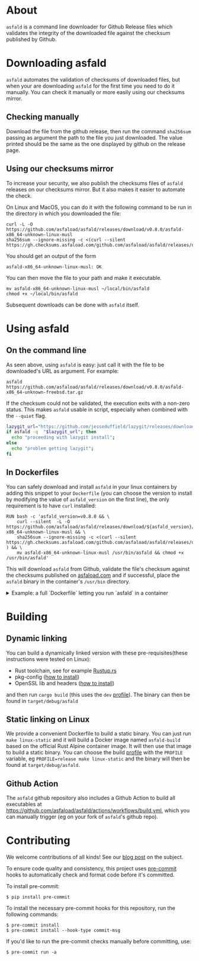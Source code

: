 # About

`asfald` is a command line downloader for Github Release files  which validates the integrity of the downloaded file against the checksum published by Github.



# Downloading asfald

`asfald` automates the validation of checksums of downloaded files, but when your are downloading `asfald` for the first time you need to do it manually.
You can check it manually or more easily using our checksums mirror.

## Checking manually

Download the file from the github release, then run the command `sha256sum` passing as argument the path to the file you just downloaded.
The value printed should be the same as the one displayed by github on the release page.

## Using our checksums mirror

To increase your security, we also publish the checksums files of `asfald` releases on our checksums mirror.
But it also makes it easier to automate the check.

On Linux and MacOS, you can do it with the following command to be run in the directory in which you downloaded the file:

```
curl -L -O https://github.com/asfaload/asfald/releases/download/v0.8.0/asfald-x86_64-unknown-linux-musl
sha256sum --ignore-missing -c <(curl --silent  https://gh.checksums.asfaload.com/github.com/asfaload/asfald/releases/download/v0.8.0/checksums.txt)
```
You should get an output of the form
```
asfald-x86_64-unknown-linux-musl: OK

```
You can then move the file to your path and make it executable.
```
mv asfald-x86_64-unknown-linux-musl ~/local/bin/asfald
chmod +x ~/local/bin/asfald
```
Subsequent downloads can be done with `asfald` itself.

# Using asfald

## On the command line
As seen above, using `asfald` is easy: just call it with the file to be downloaded's URL as argument. For example:
```
asfald https://github.com/asfaload/asfald/releases/download/v0.8.0/asfald-x86_64-unknown-freebsd.tar.gz
```

If the checksum could not be validated, the execution exits with a non-zero status. This makes `asfald` usable in script, especially when combined with the `--quiet` flag.


```bash
lazygit_url="https://github.com/jesseduffield/lazygit/releases/download/v0.44.0/lazygit_0.44.0_freebsd_arm64.tar.gz"
if asfald -q  "$lazygit_url"; then
  echo "proceeding with lazygit install";
else
  echo "problem getting lazygit";
fi
```

## In Dockerfiles

You can safely download and install `asfald` in your linux containers by adding this snippet to your `Dockerfile` (you can choose the version to install by modifying the value of `asfald_version` on the first line), the only requirement is to have `curl` installed:
```
RUN bash -c 'asfald_version=v0.8.0 && \
    curl --silent  -L -O https://github.com/asfaload/asfald/releases/download/${asfald_version}/asfald-x86_64-unknown-linux-musl && \
    sha256sum --ignore-missing -c <(curl --silent https://gh.checksums.asfaload.com/github.com/asfaload/asfald/releases/download/${asfald_version}/checksums.txt ) && \
    mv asfald-x86_64-unknown-linux-musl /usr/bin/asfald && chmod +x /usr/bin/asfald'
```

This will download `asfald` from Github, validate the file's checksum against the checksums published on [asfaload.com](http://www.asfaload.com/asfald-checksums) and if successful, place the `asfald` binary in the container's `/usr/bin` directory.

<details>
<summary>
Example: a full `Dockerfile` letting you run `asfald` in a container
</summary>

```
FROM ubuntu

RUN apt-get update && apt-get install -y curl
RUN bash -c 'asfald_version=v0.8.0 && \
    curl --silent  -L -O https://github.com/asfaload/asfald/releases/download/${asfald_version}/asfald-x86_64-unknown-linux-musl && \
    sha256sum --ignore-missing -c <(curl --silent https://gh.checksums.asfaload.com/github.com/asfaload/asfald/releases/download/${asfald_version}/checksums.txt ) && \
    mv asfald-x86_64-unknown-linux-musl /usr/bin/asfald && chmod +x /usr/bin/asfald'

ENTRYPOINT [ "/usr/bin/asfald" ]
```
Using the image built with this `Dockerfile`, you can display the help of `asfald` with
```
docker run -it --rm 0f8748 --help
```

</details>



# Building

## Dynamic linking

You can build a dynamically linked version with these pre-requisites(these instructions were tested on Linux):

* Rust toolchain, see for example [Rustup.rs](https://rustup.rs/)
* pkg-config ([how to install](https://command-not-found.com/pkg-config))
* OpenSSL lib and headers ([how to install](https://docs.rs/openssl/0.10.16/openssl/#automatic))

and then run `cargo build` (this uses the `dev` [profile](https://doc.rust-lang.org/cargo/reference/profiles.html)). The binary can then be found in `target/debug/asfald`

## Static linking on Linux

We provide a convenient Dockerfile to build a static binary. You can just run `make linux-static` and it will build a Docker image named `asfald-build` based on the official Rust Alpine container image. It will then use that image to build a static binary. You can choose the build [profile](https://doc.rust-lang.org/cargo/reference/profiles.html) with the `PROFILE` variable, eg `PROFILE=release make linux-static` and the binary will then be found at `target/debug/asfald`.

## Github Action

The `asfald` github repository also includes a Github Action to build all executables at https://github.com/asfaload/asfald/actions/workflows/build.yml, which you can manually trigger (eg on your fork of `asfald`'s github repo).

# Contributing

We welcome contributions of all kinds! See our [blog post](https://www.asfaload.com/blog/handling-outside-contributions/) on the subject.

To ensure code quality and consistency, this project uses [pre-commit](https://pre-commit.com/) hooks to automatically check and format code before it's committed.

To install pre-commit:

```console
$ pip install pre-commit
```

To install the necessary pre-commit hooks for this repository, run the following commands:

```console
$ pre-commit install
$ pre-commit install --hook-type commit-msg
```

If you'd like to run the pre-commit checks manually before committing, use:

```console
$ pre-commit run -a
```
